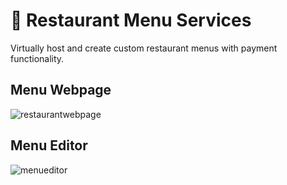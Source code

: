 # 🍔 Restaurant Menu Services

Virtually host and create custom restaurant menus with payment functionality.

## Menu Webpage
![restaurantwebpage](https://user-images.githubusercontent.com/73214439/124222672-0bfe0800-dab7-11eb-8453-237200bfa015.gif)

## Menu Editor
![menueditor](https://user-images.githubusercontent.com/73214439/124223570-d0643d80-dab8-11eb-8cc8-542f27bdf3f2.gif)

